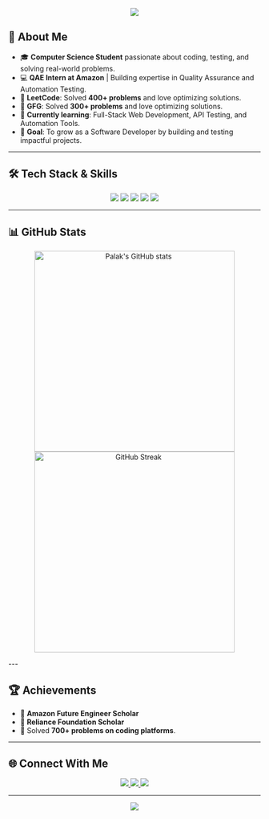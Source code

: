 <!-- Header -->
<p align="center">
  <img src="https://readme-typing-svg.herokuapp.com?font=Roboto&size=25&color=009688&center=true&vCenter=true&width=500&lines=Hello,+I'm+Palak!;Welcome+to+my+GitHub+Profile;I'm+a+Quality+Assurance+Engineer+Intern+at+Amazon;Always+learning+and+growing+🚀">
</p>

<!-- Introduction -->
## 👋 About Me  

- 🎓 **Computer Science Student** passionate about coding, testing, and solving real-world problems.  
- 💻 **QAE Intern at Amazon** | Building expertise in Quality Assurance and Automation Testing.  
- 🚀 **LeetCode**: Solved **400+ problems** and love optimizing solutions.
- 🚀 **GFG**: Solved **300+ problems** and love optimizing solutions.
- 🌱 **Currently learning**: Full-Stack Web Development, API Testing, and Automation Tools.  
- 🎯 **Goal**: To grow as a Software Developer by building and testing impactful projects.

---

<!-- Skills -->
## 🛠️ Tech Stack & Skills  
<p align="center">
  <img src="https://img.shields.io/badge/Language-Java-informational?style=flat&logo=java&logoColor=white&color=orange"/>
  <img src="https://img.shields.io/badge/Language-Python-informational?style=flat&logo=python&logoColor=white&color=blue"/>
  <img src="https://img.shields.io/badge/Web-HTML5%20%7C%20CSS3%20%7C%20JavaScript-informational?style=flat&color=blueviolet"/>
  <img src="https://img.shields.io/badge/Tools-Postman-informational?style=flat&logo=postman&logoColor=white&color=ff5733"/>
  <img src="https://img.shields.io/badge/Testing-Manual%20%7C%20Automation-informational?style=flat&color=green"/>
</p>

---

<!-- Stats -->
## 📊 GitHub Stats  
<p align="center">
  <img src="https://github-readme-stats.vercel.app/api?username=Palak-Palak&show_icons=true&theme=radical" alt="Palak's GitHub stats" width="400"/>
  <img src="https://github-readme-streak-stats.herokuapp.com/?user=Palak-Palak&theme=radical" alt="GitHub Streak" width="400"/>
</p>
---

<!-- Achievements -->
## 🏆 Achievements  
- 🏅 **Amazon Future Engineer Scholar**  
- 🏅 **Reliance Foundation Scholar**  
- 🎯 Solved **700+ problems on coding platforms**.

---

<!-- Social Links -->
## 🌐 Connect With Me  
<p align="center">
  <a href="https://www.linkedin.com/in/palak-b22069287/">
    <img src="https://img.shields.io/badge/LinkedIn-Palak%20Jindal-blue?style=for-the-badge&logo=linkedin">
  </a>
  <a href="mailto:palakjindal2912@gmail.com">
    <img src="https://img.shields.io/badge/Email-palak@example.com-red?style=for-the-badge&logo=gmail&logoColor=white">
  </a>
  <a href="https://github.com/Palak-Palak">
    <img src="https://img.shields.io/badge/GitHub-Palak--Palak-black?style=for-the-badge&logo=github">
  </a>
</p>

---

<!-- Footer -->
<p align="center">
  <img src="https://img.shields.io/badge/Always%20Keep%20Learning-%F0%9F%8C%9F-brightgreen"/>
</p>

